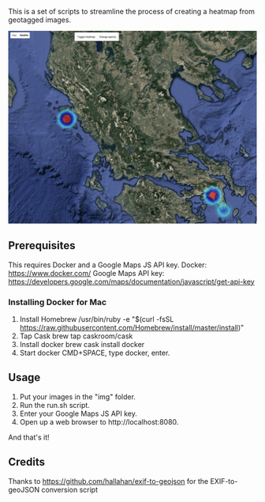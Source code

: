 This is a set of scripts to streamline the process of creating a heatmap from geotagged images.

![Heatmap Screenshot](/readme_assets/readme_1.png)

## Prerequisites

This requires Docker and a Google Maps JS API key.
Docker: https://www.docker.com/
Google Maps API key: https://developers.google.com/maps/documentation/javascript/get-api-key

### Installing Docker for Mac

1. Install Homebrew /usr/bin/ruby -e "$(curl -fsSL https://raw.githubusercontent.com/Homebrew/install/master/install)"
2. Tap Cask brew tap caskroom/cask
3. Install docker brew cask install docker
4. Start docker CMD+SPACE, type docker, enter.

## Usage

1. Put your images in the "img" folder.
2. Run the run.sh script.
3. Enter your Google Maps JS API key.
4. Open up a web browser to http://localhost:8080.

And that's it! 

## Credits

Thanks to https://github.com/hallahan/exif-to-geojson for the EXIF-to-geoJSON conversion script
